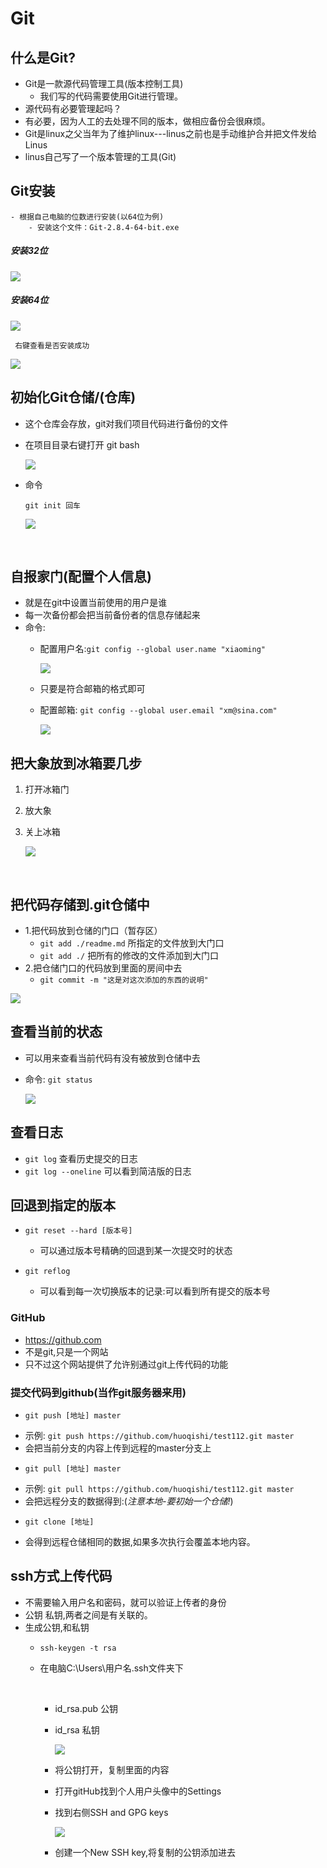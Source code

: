 # Git

## 什么是Git?
  - Git是一款源代码管理工具(版本控制工具)
    - 我们写的代码需要使用Git进行管理。
  - 源代码有必要管理起吗？
  - 有必要，因为人工的去处理不同的版本，做相应备份会很麻烦。
  - Git是linux之父当年为了维护linux---linus之前也是手动维护合并把文件发给Linus
  - linus自己写了一个版本管理的工具(Git)

## Git安装
    - 根据自己电脑的位数进行安装(以64位为例)
        - 安装这个文件：Git-2.8.4-64-bit.exe

##### 安装32位

<img src="./media/01安装32位.png">

##### 安装64位

<img src="./media/02安装64位.png">

~~~
 右键查看是否安装成功
~~~

<img src="./media/03查看是否安装.png">

## 初始化Git仓储/(仓库)

- 这个仓库会存放，git对我们项目代码进行备份的文件

- 在项目目录右键打开 git bash

  <img src="./media/04强制自习git01.jpg">

- 命令

  ~~~	
  git init 回车
  ~~~

   <img src="./media/05强制自习git02.jpg">

  ​


## 自报家门(配置个人信息)
- 就是在git中设置当前使用的用户是谁
- 每一次备份都会把当前备份者的信息存储起来
- 命令: 
    + 配置用户名:`git config --global user.name "xiaoming"`

      <img src="media/06强制自习git03.jpg">

    + 只要是符合邮箱的格式即可

    + 配置邮箱:  `git config --global user.email "xm@sina.com"`

      <img src="./media/07强制自习git04.jpg">


## 把大象放到冰箱要几步
1. 打开冰箱门

2. 放大象

3. 关上冰箱

   <img src="./media/大象.jpg">

   ​

## 把代码存储到.git仓储中
- 1.把代码放到仓储的门口（暂存区）
    + `git add ./readme.md` 所指定的文件放到大门口
    + `git add ./` 把所有的修改的文件添加到大门口
- 2.把仓储门口的代码放到里面的房间中去
    + `git commit -m "这是对这次添加的东西的说明" `

<img src="./media/08强制自习git05.jpg">

## 查看当前的状态

- 可以用来查看当前代码有没有被放到仓储中去

- 命令: `git status`

  <img src="./media/09强制自习git06.jpg">

## 查看日志
- `git log` 查看历史提交的日志
- `git log --oneline` 可以看到简洁版的日志

## 回退到指定的版本

- `git reset --hard [版本号]`
    + 可以通过版本号精确的回退到某一次提交时的状态

- `git reflog`
  + 可以看到每一次切换版本的记录:可以看到所有提交的版本号

### GitHub 
- https://github.com
- 不是git,只是一个网站
- 只不过这个网站提供了允许别通过git上传代码的功能

### 提交代码到github(当作git服务器来用)
- `git push [地址] master`
 + 示例: `git push https://github.com/huoqishi/test112.git master`
 + 会把当前分支的内容上传到远程的master分支上

- `git pull [地址] master`
 + 示例: `git pull https://github.com/huoqishi/test112.git master`
 + 会把远程分支的数据得到:(*注意本地-要初始一个仓储!*)

- `git clone [地址]`
 + 会得到远程仓储相同的数据,如果多次执行会覆盖本地内容。

## ssh方式上传代码
- 不需要输入用户名和密码，就可以验证上传者的身份
- 公钥 私钥,两者之间是有关联的。
- 生成公钥,和私钥
    + `ssh-keygen -t rsa`

    + 在电脑C:\Users\用户名\.ssh文件夹下

        ​

        + id_rsa.pub 公钥

        + id_rsa 私钥

          <img src="./media/10强制自习git07.jpg">

        + 将公钥打开，复制里面的内容

        + 打开gitHub找到个人用户头像中的Settings

        + 找到右侧SSH and GPG keys

          <img src="./media/github.png">

        + 创建一个New SSH key,将复制的公钥添加进去


